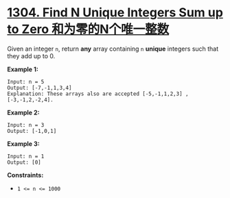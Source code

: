 # [1304. Find N Unique Integers Sum up to Zero 和为零的N个唯一整数](https://leetcode.com/problems/find-n-unique-integers-sum-up-to-zero/)

Given an integer `n`, return **any** array containing `n` **unique** integers such that they add up to 0.

 

**Example 1:**

```
Input: n = 5
Output: [-7,-1,1,3,4]
Explanation: These arrays also are accepted [-5,-1,1,2,3] , [-3,-1,2,-2,4].
```

**Example 2:**

```
Input: n = 3
Output: [-1,0,1]
```

**Example 3:**

```
Input: n = 1
Output: [0]
```

 

**Constraints:**

- `1 <= n <= 1000`